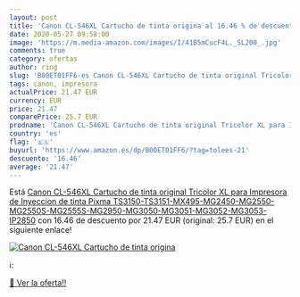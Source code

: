 ```yaml
---
layout: post
title: 'Canon CL-546XL Cartucho de tinta origina al 16.46 % de descuento'
date: 2020-05-27 09:58:00
image: 'https://m.media-amazon.com/images/I/41B5mCucF4L._SL200_.jpg'
comments: true
category: ofertas
author: ring
slug: 'B00ET01FF6-es Canon CL-546XL Cartucho de tinta original Tricolor XL para...'
tags: canon, impresora
actualPrice: 21.47 EUR
currency: EUR
price: 21.47
comparePrice: 25.7 EUR
prodname: 'Canon CL-546XL Cartucho de tinta original Tricolor XL para Impresora de Inyeccion de tinta Pixma TS3150-TS3151-MX495-MG2450-MG2550-MG2550S-MG2555S-MG2950-MG3050-MG3051-MG3052-MG3053-IP2850'
country: 'es'
flag: '🇪🇸'
buyurl: 'https://www.amazon.es/dp/B00ET01FF6/?tag=tolees-21'
descuento: '16.46'
average: '21.47'
---
```


Está [Canon CL-546XL Cartucho de tinta original Tricolor XL para Impresora de Inyeccion de tinta Pixma TS3150-TS3151-MX495-MG2450-MG2550-MG2550S-MG2555S-MG2950-MG3050-MG3051-MG3052-MG3053-IP2850](https://www.amazon.es/dp/B00ET01FF6/?tag=tolees-21) con 16.46 de descuento por 21.47 EUR (original: 25.7 EUR) en el siguiente enlace!

[![Canon CL-546XL Cartucho de tinta origina](https://m.media-amazon.com/images/I/41B5mCucF4L._SL200_.jpg)](https://www.amazon.es/dp/B00ET01FF6/?tag=tolees-21)

ℹ️:


[🛒 Ver la oferta!!](https://www.amazon.es/dp/B00ET01FF6/?tag=tolees-21)
